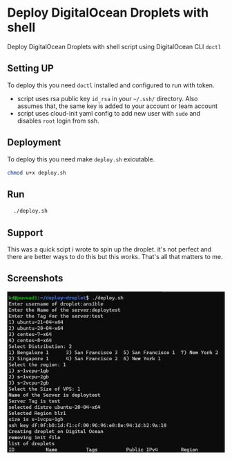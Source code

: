 
# Deploy DigitalOcean Droplets with shell

Deploy DigitalOcean Droplets with shell script using DigitalOcean CLI `doctl`


## Setting UP

To deploy this you need `doctl` installed and configured to run with token.

- script uses rsa public key `id_rsa` in your `~/.ssh/` directory. Also assumes that, the same key is added to your account or team account
- script uses cloud-init yaml config to add new user with `sudo` and disables `root` login from ssh.


## Deployment

To deploy this you need make `deploy.sh` exicutable.

```bash
chmod u+x deploy.sh
```

## Run

```bash
  ./deploy.sh
```


## Support

This was a quick scipt i wrote to spin up the droplet. it's not perfect and there are better ways to do this but this works. That's all that matters to me. 


## Screenshots

![ Screenshot](deploy.png)

